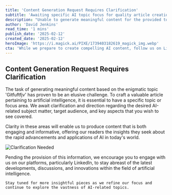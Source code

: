 ```yaml
---
title: 'Content Generation Request Requires Clarification'
subtitle: 'Awaiting specific AI topic focus for quality article creation'
description: "Unable to generate meaningful content for the provided topic 'Gitfuftfjv'. To create a valuable article about artificial intelligence, we require a specific, meaningful topic or focus area. Please provide clear direction regarding the desired AI-related subject matter, target audience, and key aspects to be covered."
author: 'David Jenkins'
read_time: '1 mins'
publish_date: '2025-02-12'
created_date: '2025-02-12'
heroImage: 'https://i.magick.ai/PIXE/1739403182619_magick_img.webp'
cta: 'While we prepare to create compelling AI content, follow us on LinkedIn to stay updated on the latest in artificial intelligence and technology trends.'
---
```


## Content Generation Request Requires Clarification

The task of generating meaningful content based on the enigmatic topic 'Gitfuftfjv' has proven to be an elusive challenge. To craft a valuable article pertaining to artificial intelligence, it is essential to have a specific topic or focus area. We await clarification and direction regarding the desired AI-related subject matter, target audience, and key aspects that you wish to see covered. 

Clarity in these areas will enable us to produce content that is both engaging and informative, offering our readers the insights they seek about the rapid advancements and applications of AI in today's world. 

![Clarification Needed](https://i.magick.ai/PIXE/1739403182619_magick_img.webp)

Pending the provision of this information, we encourage you to engage with us on our platforms, particularly LinkedIn, to stay abreast of the latest developments, discussions, and innovations within the field of artificial intelligence.

`Stay tuned for more insightful pieces as we refine our focus and continue to explore the vastness of AI-related topics.`